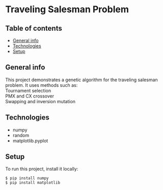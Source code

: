 # Traveling Salesman Problem
## Table of contents
* [General info](#general-info)
* [Technologies](#technologies)
* [Setup](#setup)

## General info
This project demonstrates a genetic algorithm for the 
traveling salesman problem. It uses methods such as:\
Tournament selection\
PMX and CX crossover\
Swapping and inversion mutation
## Technologies
* numpy
* random
* matplotlib.pyplot

## Setup
To run this project, install it locally:
```
$ pip install numpy
$ pip install matplotlib
```
